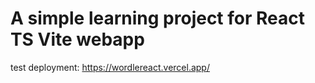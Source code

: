 # A simple learning project for React TS Vite webapp

test deployment: https://wordlereact.vercel.app/
